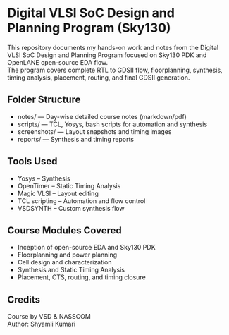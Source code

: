 # Digital VLSI SoC Design and Planning Program (Sky130)

This repository documents my hands-on work and notes from the Digital VLSI SoC Design and Planning Program focused on Sky130 PDK and OpenLANE open-source EDA flow.  
The program covers complete RTL to GDSII flow, floorplanning, synthesis, timing analysis, placement, routing, and final GDSII generation.

## Folder Structure
- notes/ — Day-wise detailed course notes (markdown/pdf)  
- scripts/ — TCL, Yosys, bash scripts for automation and synthesis  
- screenshots/ — Layout snapshots and timing images  
- reports/ — Synthesis and timing reports  

## Tools Used
- Yosys – Synthesis  
- OpenTimer – Static Timing Analysis  
- Magic VLSI – Layout editing  
- TCL scripting – Automation and flow control  
- VSDSYNTH – Custom synthesis flow  

## Course Modules Covered
- Inception of open-source EDA and Sky130 PDK  
- Floorplanning and power planning  
- Cell design and characterization  
- Synthesis and Static Timing Analysis  
- Placement, CTS, routing, and timing closure  

## Credits
Course by VSD & NASSCOM  
Author: Shyamli Kumari


